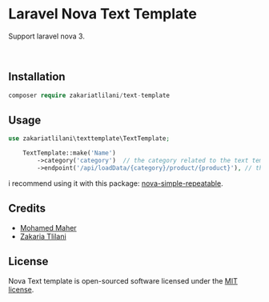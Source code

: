 # Laravel Nova Text Template

Support laravel nova 3.

<img scr="https://github.com/ZakariaTlilani/text-template/blob/master/preview/1.gif?raw=true">
<img scr="https://github.com/ZakariaTlilani/text-template/blob/master/preview/2.gif?raw=true">

## Installation

``` php
composer require zakariatlilani/text-template
```

## Usage

``` php
use zakariatlilani\texttemplate\TextTemplate;

    TextTemplate::make('Name')
        ->category('category')  // the category related to the text template
        ->endpoint('/api/loadData/{category}/product/{product}'), // the endpoint related to the template (a product in this scenario)

```
i recommend using it with this package: <a href="https://github.com/outl1ne/nova-simple-repeatable">nova-simple-repeatable</a>.

## Credits
<ul dir="auto">
<li><a href="https://github.com/MohamedMaher5">Mohamed Maher</a></li>
<li><a href="https://github.com/ZakariaTlilani">Zakaria Tlilani</a></li>
</ul>

## License
Nova Text template is open-sourced software licensed under the <a href="https://opensource.org/licenses/MIT">MIT license</a>.